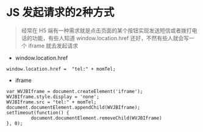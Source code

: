 # JS 发起请求的2种方式

> 经常在 H5 端有一种需求就是点击页面的某个按钮实现发送短信或者拨打电话的功能，有些人知道 window.location.href 还好，不然有些人就会写一个 iframe 就去发起请求

* window.location.href

```
window.location.href =  "tel:" + momTel;
```

* iframe

```
var WVJBIframe = document.createElement('iframe');
WVJBIframe.style.display = 'none';
WVJBIframe.src = "tel:" + momTel;
document.documentElement.appendChild(WVJBIframe);
setTimeout(function() {
         document.documentElement.removeChild(WVJBIframe)
}, 0);
```



